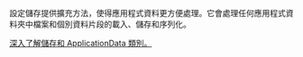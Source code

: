 ﻿設定儲存提供擴充方法，使得應用程式資料更方便處理。它會處理任何應用程式資料夾中檔案和個別資料片段的載入、儲存和序列化。

[深入了解儲存和 ApplicationData 類別。](https://docs.microsoft.com/en-us/uwp/api/windows.storage.applicationdata)
